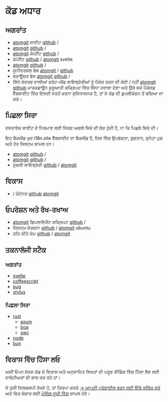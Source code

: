 # ਕੋਡ ਅਧਾਰ

## ਅਗਰਾਂਤ

* [atomgit](https://atomgit.com/i18n/proto) ਸਾਈਟ [github](https://github.com/i18n-site/site) /
* [atomgit](https://atomgit.com/i18n/md) [github](https://github.com/i18n-site/md) /
* [atomgit](https://atomgit.com/i18n/18x) ਕੰਪੋਨੈਂਟ [github](https://github.com/i18n-site/18x) /
* ਕੰਪੋਨੈਂਟ [github](https://github.com/i18n-site/plugin) / [atomgit](https://atomgit.com/i18n/plugin) svelte
* [atomgit](https://atomgit.com/i18n/proto) [github](https://github.com/i18n-site/proto) /
* ਯੂਨੀਵਰਸਲ ਬੇਸ [atomgit](https://atomgit.com/i18n/lib) / [github](https://github.com/i18n-site/lib)
* ਬਰਾਊਜ਼ਰ ਬੇਸ [atomgit](https://atomgit.com/i18n/ie) [github](https://github.com/i18n-site/ie) /
* ਸਿੱਧੇ ਸੰਦਰਭ ਵਾਲੀਆਂ ਫਰੰਟ-ਐਂਡ ਲਾਇਬ੍ਰੇਰੀਆਂ ਨੂੰ ਪੈਕੇਜ ਕਰਨ ਦੀ ਕੋਈ / ਨਹੀਂ [atomgit](https://atomgit.com/i18n/x) [github](https://github.com/i18n-site/x)
  ਮਾਰਕਡਾਊਨ ਸ਼ੁਰੂਆਤੀ ਸਕ੍ਰਿਪਟ ਵਿੱਚ ਸਿੱਧਾ ਹਵਾਲਾ ਦੇਣਾ ਅਤੇ ਉਸੇ ਸਮੇਂ ਪੈਕੇਜਡ ਵੈੱਬਸਾਈਟ ਵਿੱਚ ਇਸਦੀ ਵਰਤੋਂ ਕਰਨਾ ਸੁਵਿਧਾਜਨਕ ਹੈ, ਤਾਂ ਜੋ ਕੋਡ ਦੀ ਡੁਪਲੀਕੇਸ਼ਨ ਤੋਂ ਬਚਿਆ ਜਾ ਸਕੇ।

## ਪਿਛਲਾ ਸਿਰਾ

ਦਸਤਾਵੇਜ਼ ਸਾਈਟ ਦੇ ਨਿਰਮਾਣ ਲਈ ਸਿਰਫ ਅਗਲੇ ਸਿਰੇ ਦੀ ਲੋੜ ਹੁੰਦੀ ਹੈ, ਨਾ ਕਿ ਪਿਛਲੇ ਸਿਰੇ ਦੀ।

ਇਹ ਬੈਕਐਂਡ ਖੁਦ i18n.site ਵੈੱਬਸਾਈਟ ਦਾ ਬੈਕਐਂਡ ਹੈ, ਜਿਸ ਵਿੱਚ ਉਪਭੋਗਤਾ, ਭੁਗਤਾਨ, ਸੁਨੇਹਾ ਪੁਸ਼ ਅਤੇ ਹੋਰ ਸਿਸਟਮ ਸ਼ਾਮਲ ਹਨ।

* [atomgit](https://atomgit.com/i18n-api/srv) [github](https://github.com/i18n-api/srv) /
* [atomgit](https://atomgit.com/i18n-api/pub) [github](https://github.com/i18n-api/pub) /
* ਮੁੱਢਲੀ ਲਾਇਬ੍ਰੇਰੀ [github](https://github.com/i18n-site/rust) / [atomgit](https://atomgit.com/i18n/rust)

## ਵਿਕਾਸ

* / ਕੰਟੇਨਰ [github](https://github.com/i18n-api/srv.docker) [atomgit](https://atomgit.com/i18n-api/srv.docker)

## ਓਪਰੇਸ਼ਨ ਅਤੇ ਰੱਖ-ਰਖਾਅ

* [atomgit](https://atomgit.com/i18n-ops/ops) ਡਿਪਲਾਇਮੈਂਟ ਸਕ੍ਰਿਪਟ [github](https://github.com/i18n-ops/ops) /
* ਸਿਸਟਮ ਸੰਰਚਨਾ [github](https://github.com/i18n-ops/ubuntu) / [atomgit](https://atomgit.com/i18n-ops/ubuntu) ubuntu
* ਤਹਿ ਕੀਤੇ ਕੰਮ [github](https://github.com/i18n-cron/cron) / [atomgit](https://atomgit.com/i18n/cron)

## ਤਕਨਾਲੋਜੀ ਸਟੈਕ

### ਅਗਰਾਂਤ

* [svelte](//svelte.dev)
* [coffeescript](//coffeescript.org)
* [pug](https://github.com/pugjs/pug)
* [stylus](https://stylus.com)

### ਪਿਛਲਾ ਸਿਰਾ

* [rust](//rust.org)
  * [axum](//github.com/tokio-rs/axum)
  * [boa](//github.com/boa-dev/boa)
  * [swc](//swc.rs)
* [node](//nodejs.org)
* [bun](//bun.dev)

## ਵਿਕਾਸ ਵਿੱਚ ਹਿੱਸਾ ਲਓ

ਅਸੀਂ ਓਪਨ ਸੋਰਸ ਕੋਡ ਦੇ ਵਿਕਾਸ ਅਤੇ ਅਨੁਵਾਦਿਤ ਲਿਖਤਾਂ ਦੀ ਪਰੂਫ ਰੀਡਿੰਗ ਵਿੱਚ ਹਿੱਸਾ ਲੈਣ ਲਈ ਵਾਲੰਟੀਅਰਾਂ ਦੀ ਭਾਲ ਕਰ ਰਹੇ ਹਾਂ।

ਜੇ ਤੁਸੀਂ ਦਿਲਚਸਪੀ ਰੱਖਦੇ ਹੋ, ਤਾਂ ਕਿਰਪਾ ਕਰਕੇ [→ ਆਪਣੀ ਪ੍ਰੋਫਾਈਲ ਭਰਨ ਲਈ ਇੱਥੇ ਕਲਿੱਕ ਕਰੋ](https://ggl.link/i18n) ਅਤੇ ਫਿਰ ਸੰਚਾਰ ਲਈ [ਮੇਲਿੰਗ ਸੂਚੀ ਵਿੱਚ](https://groups.google.com/u/2/g/i18n-site) ਸ਼ਾਮਲ ਹੋਵੋ।